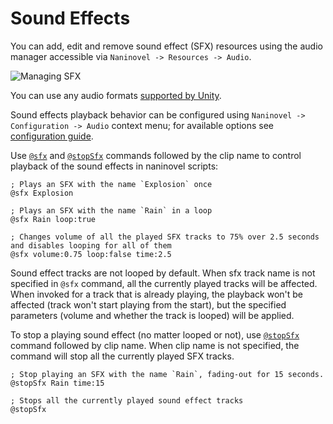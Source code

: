 ﻿# Sound Effects

You can add, edit and remove sound effect (SFX) resources using the audio manager accessible via `Naninovel -> Resources -> Audio`.

![Managing SFX](https://i.gyazo.com/cacdec36623dbbfcf9f49c594de53c0f.png)

You can use any audio formats [supported by Unity](https://docs.unity3d.com/Manual/AudioFiles.html).

Sound effects playback behavior can be configured using `Naninovel -> Configuration -> Audio` context menu; for available options see [configuration guide](/guide/configuration.md#audio). 

Use [`@sfx`](/api/#sfx) and [`@stopSfx`](/api/#stopsfx) commands followed by the clip name to control playback of the sound effects in naninovel scripts:

```
; Plays an SFX with the name `Explosion` once
@sfx Explosion

; Plays an SFX with the name `Rain` in a loop
@sfx Rain loop:true

; Changes volume of all the played SFX tracks to 75% over 2.5 seconds and disables looping for all of them
@sfx volume:0.75 loop:false time:2.5
```

Sound effect tracks are not looped by default. When sfx track name is not specified in `@sfx` command, all the currently played tracks will be affected. When invoked for a track that is already playing, the playback won't be affected (track won't start playing from the start), but the specified parameters (volume and whether the track is looped) will be applied.

To stop a playing sound effect (no matter looped or not), use [`@stopSfx`](/api/#stopsfx) command followed by clip name. When clip name is not specified, the command will stop all the currently played SFX tracks.

```
; Stop playing an SFX with the name `Rain`, fading-out for 15 seconds.
@stopSfx Rain time:15

; Stops all the currently played sound effect tracks
@stopSfx
```